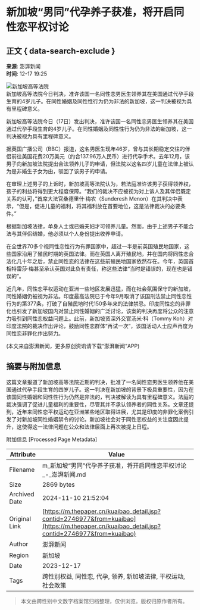 # 新加坡“男同”代孕养子获准，将开启同性恋平权讨论

## 正文 { data-search-exclude }


**来源**: 澎湃新闻  
**时间**: 12-17 19:25  

![新加坡高等法院](https://file.thepaper.cn/wap/v6/img/kb_zhaiyao.png)  
新加坡高等法院今日判决，准许该国一名同性恋男医生领养其在美国通过代孕手段生育的4岁儿子。在同性婚姻及同性性行为仍为非法的新加坡，这一判决被视为具有里程碑意义。

新加坡高等法院今日（17日）发出判决，准许该国一名同性恋男医生领养其在美国通过代孕手段生育的4岁儿子。在同性婚姻及同性性行为仍为非法的新加坡，这一判决被视为具有里程碑意义。

据英国广播公司（BBC）报道，这名男医生现年46岁，曾与其长期稳定交往的伴侣前往美国花费20万美元（约合137.96万人民币）进行代孕手术。去年12月，该男子向新加坡法院提出合法领养儿子的申请，但法院以这名四岁儿童在法律上被认为是非婚生子女为由，驳回了该男子的申请。

在审理上述男子的上诉时，新加坡高等法院认为，若法庭准许该男子获得领养权，孩子的利益将得到更大程度保障。“我们的裁决不应被视为对上诉人及其伴侣既定关系的认可，”首席大法官桑德里什·梅农（Sunderesh Menon）在其判决中表示，“但是，促进儿童的福利，将其福利放在首要地位，这是法律裁决的必要条件。”

根据新加坡法律，单身人士或已婚夫妇才可领养儿童。然而，由于上述男子不能合法与其伴侣结婚，他必须以个人身份提出收养申请。

在全世界70多个视同性恋性行为有罪国家中，超过一半是前英国殖民地国家，这些国家沿用了殖民时期的英国法律。而在英国人离开殖民地，并在国内将同性恋合法化几十年之后，禁止同性恋的法律在这些前殖民地国家依然存在。今年，英国首相特雷莎·梅甚至承认英国对此负有责任，称这些法律“当时是错误的，现在也是错误的”。

近几年，同性恋平权运动在亚洲一些地区发展迅猛，而在社会氛围保守的新加坡，同性婚姻仍被视为非法。印度最高法院已于今年9月取消了该国刑法禁止同性恋性行为的第377条，打破了自殖民地时代150多年来的法律禁忌。印度同性恋的非罪化也引发了新加坡国内对禁止同性婚姻的广泛讨论，该案的判决再度将公众的注意力吸引到同性恋权益问题上。此前，新加坡资深外交官汤米·科（Tommy Koh）对印度法院的裁决作出评论，鼓励同性恋群体“再试一次”，该国活动人士应声再度为同性恋非罪化作出努力。

(本文来自澎湃新闻，更多原创资讯请下载“澎湃新闻”APP)

## 摘要与附加信息

<!-- tcd_abstract -->
这篇文章报道了新加坡高等法院近期的判决，批准了一名同性恋男医生领养他在美国通过代孕手段生育的四岁儿子。这一判决在新加坡的背景下极具重要性，因为在该国同性婚姻和同性性行为仍然是非法的，判决被解读为具有里程碑意义。法庭的裁决强调了促进儿童福利的重要性，尽管其并不承认领养者的同性关系。文章还提到，近年来同性恋平权运动在亚洲某些地区取得进展，尤其是印度的非罪化案例引发了对新加坡同性婚姻禁令的讨论。新加坡社会对于同性恋权益的关注度因此提升，这使得这一法律问题在公众和法律层面上再次被提上日程。
<!-- tcd_abstract_end -->

附加信息 [Processed Page Metadata]

| Attribute       | Value                                  |
|-----------------|----------------------------------------|
| Filename        | m_新加坡“男同”代孕养子获准，将开启同性恋平权讨论_-_澎湃新闻.md                             |
| Size            | 2869 bytes                           |
| Archived Date   | 2024-11-10 21:52:04                             |
| Original Link   | [https://m.thepaper.cn/kuaibao_detail.jsp?contid=2746977&from=kuaibao](https://m.thepaper.cn/kuaibao_detail.jsp?contid=2746977&from=kuaibao)                       |
| Author          | 澎湃新闻                               |
| Region          | 新加坡                               |
| Date            | 2023-12-17                                 |
| Tags            | 跨性别权益, 同性恋, 代孕, 领养, 新加坡法律, 平权运动, 社会政策                                 |
>
> 本文由跨性别中文数字档案馆归档整理，仅供浏览。版权归原作者所有。
>